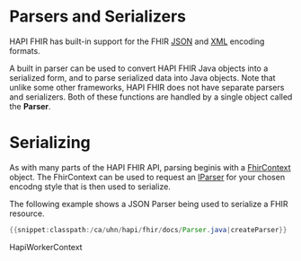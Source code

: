 # Parsers and Serializers

HAPI FHIR has built-in support for the FHIR [JSON](http://hl7.org/fhir/json.html) and [XML](http://hl7.org/fhir/json.html) encoding formats.

A built in parser can be used to convert HAPI FHIR Java objects into a serialized form, and to parse serialized data into Java objects. Note that unlike some other frameworks, HAPI FHIR does not have separate parsers and serializers. Both of these functions are handled by a single object called the **Parser**.

# Serializing

As with many parts of the HAPI FHIR API, parsing beginis with a [FhirContext](/apidocs/hapi-fhr-base/ca/uhn/fhir/context/FhirContext.html) object. The FhirContext can be used to request an [IParser](/apidocs/hapi-fhir-base/ca/uhn/fhir/parser/IParser.html) for your chosen encodng style that is then used to serialize.   

The following example shows a JSON Parser being used to serialize a FHIR resource. 

```java
{{snippet:classpath:/ca/uhn/hapi/fhir/docs/Parser.java|createParser}}
``` 
   
HapiWorkerContext
